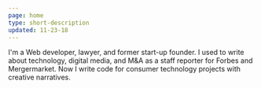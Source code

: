 ```yaml
---
page: home
type: short-description
updated: 11-23-18
---
```


I'm a Web developer, lawyer, and former start-up founder. I used to write about technology, digital media, and M&A as a staff reporter for Forbes and Mergermarket. Now I write code for consumer technology projects with creative narratives.
